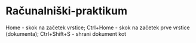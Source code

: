 # Računalniški-praktikum
Home - skok na začetek vrstice; Ctrl+Home - skok na začetek prve vrstice (dokumenta); Ctrl+Shift+S - shrani dokument kot
